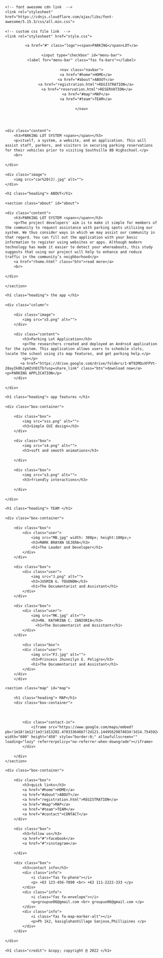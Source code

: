 <!DOCTYPE html>
<html lang="en">
<head>
    <meta charset="UTF-8">
    <meta name="viewport" content="width=device-width, initial-scale=1.0">
    <title>PARKING LOT SITE</title>

    <!-- font awesome cdn link  -->
    <link rel="stylesheet" href="https://cdnjs.cloudflare.com/ajax/libs/font-awesome/5.15.3/css/all.min.css">

    <!-- custom css file link  -->
    <link rel="stylesheet" href="style.css">

</head>
<body>
    
<!-- header section starts  -->

<header>

    <a href="#" class="logo"><span>PARKING</span>LOT</a>

    <input type="checkbox" id="menu-bar">
    <label for="menu-bar" class="fas fa-bars"></label>

    <nav class="navbar">
        <a href="#home">HOME</a>
        <a href="#about">ABOUT</a>
        <a href="registration.html">REGISTRATION</a>
         <a href="reservation.html">RESERVATION</a>
        <a href="#map">MAP</a>
        <a href="#team">TEAM</a>
        
    </nav>

</header>

<!-- header section ends -->

<!-- home section starts  -->

<section class="home" id="home">

    <div class="content">
        <h3>PARKING LOT SYSTEM <span></span></h3>
        <p>itself, a system, a website, and an application. This will assist staff, parkers, and visitors in securing parking reservations for their vehicles prior to visiting Southville 8B Highschool.</p>
        <br>
        
    </div>

    <div class="image">
        <img src="car%20(2).jpg" alt="">
    </div>

</section>

<!-- home section ends -->
    <h1 class="heading"> ABOUT</h1>

    <section class="about" id="about">
    
    <div class="content">
        <h3>PARKING LOT SYSTEM <span></span></h3>
        <p>The project developers' aim is to make it simple for members of the community to request assistance with parking spots utilizing our system. We thus consider ways in which we may assist our community in that regard. You can fill out the application with your basic information to register using websites or apps. Although modern technology has made it easier to detect your whereabouts, this study suggests that using our project will help to enhance and reduce traffic in the community’s neighborhood</p>
        <a href="rhome.html" class="btn">read more</a>
        <br>
        
    </div>
    
    </section>
    
    
   <section class="app" id="app">

    <h1 class="heading"> the app </h1>

    <div class="column">

        <div class="image">
            <img src="s5.png" alt="">
        </div>

        <div class="content">
            <h3>Parking Lot Application</h3>
            <p>The researchers created and deployed an Android application for the system. This application allows users to schedule slots, locate the school using its map features, and get parking help.</p>
            <p></p>
           <a href="https://drive.google.com/drive/folders/1-WT92MQsXFPVt-28ayIk0bJyWZshD1Tb?usp=share_link" class="btn">download now</a><p>PARKING APPLICATION</p>
        </div>

    </div>

</section>


<!-- features section starts  -->

<section class="features" id="features">

    <h1 class="heading"> app features </h1>

    <div class="box-container">

        <div class="box">
            <img src="sss.png" alt="">
            <h3>Simple GUI design</h3>
        </div>

        <div class="box">
            <img src="s4.png" alt="">
            <h3>soft and smooth animations</h3>
            
        </div>

        <div class="box">
            <img src="s3.png" alt="">
            <h3>friendly interactions</h3>
           
        </div>

    </div>

</section>

<!-- features section ends -->

<!-- team section start -->

<section class="team" id="team">

    <h1 class="heading"> TEAM </h1>

    <div class="box-container">

        <div class="box">
            <div class="user">
                <img src="MB.jpg" width: 300px; height:100px;>
                <h3>MARK BRAYAN SEJERA</h3>
                <h1>The Leader and Developer</h1>
            </div>
        </div>

        <div class="box">
            <div class="user">
                <img src="J.png" alt="">
                <h3>JUSMIN G. TOGONON</h3>
                <h1>The Documentarist and Assistant</h1>
            </div>
        </div>

        <div class="box">
            <div class="user">
                <img src="MK.jpg" alt="">
                <h3>MA. KATHRINA C. ZANIORIA</h3>
                  <h1>The Documentarist and Assistant</h1>
            </div>
        </div>
            
            <div class="box">
            <div class="user">
                <img src="PJ.jpg" alt="">
                <h3>Princess Jhunnilyn E. Peligro</h3>
                <h1>The Documentarist and Assistant</h1>
            </div>
        </div>
        </div>

</section>

<!-- team section ends -->

<!-- about section start -->

<!-- ABOUT section ends -->

<!-- map section starts  -->
    <section class="map" id="map">
        
        <h1 class="heading"> MAP</h1>
        <div class="box-container">
        
            
            
			<div class="contact-in">
				<iframe src="https://www.google.com/maps/embed?pb=!1m18!1m12!1m3!1d13202.47033364667!2d121.14495629874034!3d14.754592432779795!2m3!1f0!2f0!3f0!3m2!1i1024!2i768!4f13.1!3m3!1m2!1s0x3397a50b3fcbd8af%3A0xe34bae7d10da9ab6!2sSouthville%208B%20National%20High%20School!5e1!3m2!1sen!2sph!4v1671615692241!5m2!1sen!2sph" width="600" height="450" style="border:0;" allowfullscreen="" loading="lazy" referrerpolicy="no-referrer-when-downgrade"></iframe>
			</div>

        </div>
    </section>
<!-- map section ends -->

<!-- footer section starts  -->

<div class="footer">

    <div class="box-container">

        <div class="box">
            <h3>quick links</h3>
            <a href="#home">HOME</a>
            <a href="#about">ABOUT</a>
            <a href="registration.html">REGISTRATION</a>
            <a href="#map">MAP</a>
            <a href="#team">TEAM</a>
            <a href="#contact">CONTACT</a>
        </div>

        <div class="box">
            <h3>follow us</h3>
            <a href="#">facebook</a>
            <a href="#">instagram</a>
           
        </div>

        <div class="box">
            <h3>contact info</h3>
            <div class="info">
                <i class="fas fa-phone"></i>
                <p> +63 123-456-7890 <br> +63 111-2222-333 </p>
            </div>
            <div class="info">
                <i class="fas fa-envelope"></i>
                <p>groupuo06@gmail.com <br> groupuo06@gmail.com </p>
            </div>
            <div class="info">
                <i class="fas fa-map-marker-alt"></i>
                <p>Ph 1k2, kasiglahanVillage Sanjose,Phillipines </p>
            </div>
        </div>

    </div>

    <h1 class="credit"> &copy; copyright @ 2022 </h1>

</div>


</body>
</html>
